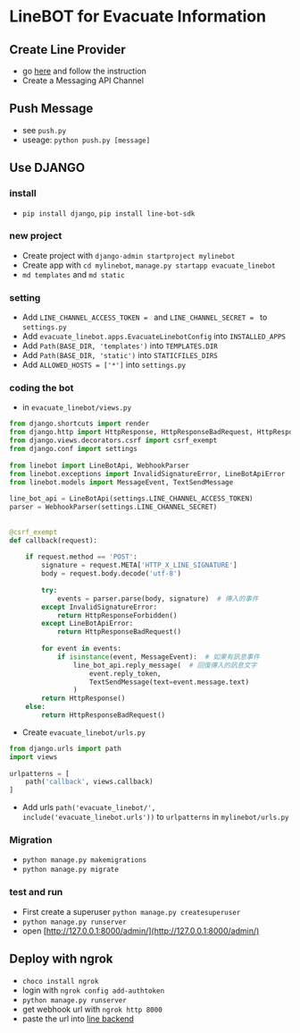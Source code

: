# LineBOT for Evacuate Information

## Create Line Provider

- go [here](https://developers.line.biz/zh-hant/) and follow the instruction
- Create a Messaging API Channel

## Push Message

- see `push.py`
- useage: `python push.py [message]`

## Use DJANGO

### install
- `pip install django`, `pip install line-bot-sdk`

### new project
- Create project with `django-admin startproject mylinebot`
- Create app with `cd mylinebot`,  `manage.py startapp evacuate_linebot`
- `md templates` and `md static`

### setting
- Add `LINE_CHANNEL_ACCESS_TOKEN = ` and `LINE_CHANNEL_SECRET = ` to `settings.py`
- Add `evacuate_linebot.apps.EvacuateLinebotConfig` into `INSTALLED_APPS`
- Add `Path(BASE_DIR, 'templates')` into `TEMPLATES.DIR`
- Add `Path(BASE_DIR, 'static')` into `STATICFILES_DIRS`
- Add `ALLOWED_HOSTS = ['*']` into `settings.py`

### coding the bot

- in `evacuate_linebot/views.py`

```python
from django.shortcuts import render
from django.http import HttpResponse, HttpResponseBadRequest, HttpResponseForbidden
from django.views.decorators.csrf import csrf_exempt
from django.conf import settings
 
from linebot import LineBotApi, WebhookParser
from linebot.exceptions import InvalidSignatureError, LineBotApiError
from linebot.models import MessageEvent, TextSendMessage
 
line_bot_api = LineBotApi(settings.LINE_CHANNEL_ACCESS_TOKEN)
parser = WebhookParser(settings.LINE_CHANNEL_SECRET)
 
 
@csrf_exempt
def callback(request):
 
    if request.method == 'POST':
        signature = request.META['HTTP_X_LINE_SIGNATURE']
        body = request.body.decode('utf-8')
 
        try:
            events = parser.parse(body, signature)  # 傳入的事件
        except InvalidSignatureError:
            return HttpResponseForbidden()
        except LineBotApiError:
            return HttpResponseBadRequest()
 
        for event in events:
            if isinstance(event, MessageEvent):  # 如果有訊息事件
                line_bot_api.reply_message(  # 回復傳入的訊息文字
                    event.reply_token,
                    TextSendMessage(text=event.message.text)
                )
        return HttpResponse()
    else:
        return HttpResponseBadRequest()
```

- Create `evacuate_linebot/urls.py`

```python
from django.urls import path
import views
 
urlpatterns = [
    path('callback', views.callback)
]
```

- Add urls `path('evacuate_linebot/', include('evacuate_linebot.urls'))` to `urlpatterns` in `mylinebot/urls.py`
    
### Migration

- `python manage.py makemigrations`
- `python manage.py migrate`

### test and run

- First create a superuser `python manage.py createsuperuser`
- `python manage.py runserver`
- open [http://127.0.0.1:8000/admin/](http://127.0.0.1:8000/admin/)

## Deploy with ngrok

- `choco install ngrok`
- login with `ngrok config add-authtoken `
- `python manage.py runserver`
- get webhook url with `ngrok http 8000`
- paste the url into [line backend](https://manager.line.biz/account/@482cailh/setting/messaging-api)